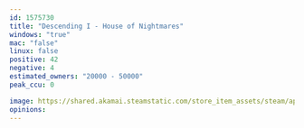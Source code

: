 ```yaml
---
id: 1575730
title: "Descending I - House of Nightmares"
windows: "true"
mac: "false"
linux: false
positive: 42
negative: 4
estimated_owners: "20000 - 50000"
peak_ccu: 0

image: https://shared.akamai.steamstatic.com/store_item_assets/steam/apps/1575730/header.jpg?t=1617981492
opinions:
---
```


